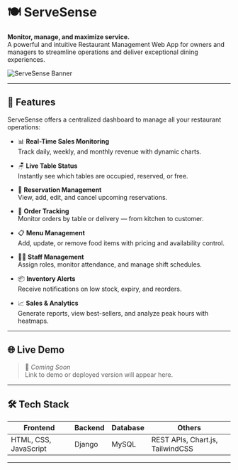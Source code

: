 # 🍽️ ServeSense

**Monitor, manage, and maximize service.**  
A powerful and intuitive Restaurant Management Web App for owners and managers to streamline operations and deliver exceptional dining experiences.

![ServeSense Banner](https://your-image-link.com/banner.png) <!-- Optional: Replace with your banner image or remove -->

---

## 🚀 Features

ServeSense offers a centralized dashboard to manage all your restaurant operations:

- 📊 **Real-Time Sales Monitoring**  
  Track daily, weekly, and monthly revenue with dynamic charts.

- 🪑 **Live Table Status**  
  Instantly see which tables are occupied, reserved, or free.

- 📆 **Reservation Management**  
  View, add, edit, and cancel upcoming reservations.

- 🍔 **Order Tracking**  
  Monitor orders by table or delivery — from kitchen to customer.

- 📋 **Menu Management**  
  Add, update, or remove food items with pricing and availability control.

- 👨‍🍳 **Staff Management**  
  Assign roles, monitor attendance, and manage shift schedules.

- 📦 **Inventory Alerts**  
  Receive notifications on low stock, expiry, and reorders.

- 📈 **Sales & Analytics**  
  Generate reports, view best-sellers, and analyze peak hours with heatmaps.

---

## 🌐 Live Demo

> 🚧 *Coming Soon*  
> Link to demo or deployed version will appear here.

---

## 🛠️ Tech Stack

| Frontend     | Backend     | Database      | Others         |
|--------------|-------------|----------------|----------------|
| HTML, CSS, JavaScript     | Django | MySQL | REST APIs, Chart.js, TailwindCSS |

---


